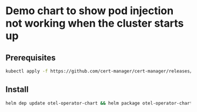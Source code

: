 # Demo chart to show pod injection not working when the cluster starts up

## Prerequisites
``` bash
kubectl apply -f https://github.com/cert-manager/cert-manager/releases/download/v1.14.4/cert-manager.yaml
```

## Install
``` bash
helm dep update otel-operator-chart && helm package otel-operator-chart && helm install otel-operator-chart otel-operator-chart-0.1.0.tgz
```
